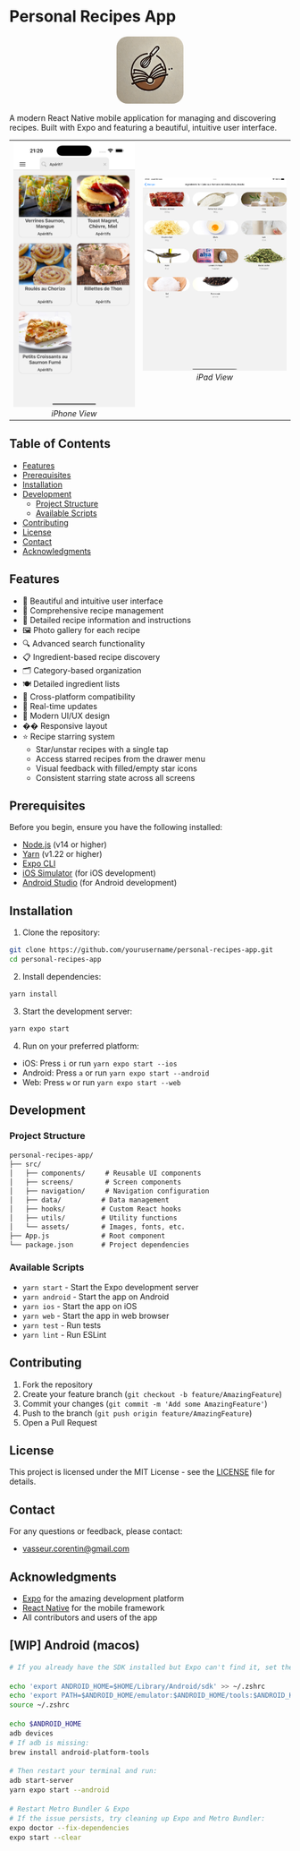 # Personal Recipes App

<div align="center">
  <img src="assets/icon.png" alt="App Logo" width="120" height="120" style="border-radius: 20px"/>
</div>

A modern React Native mobile application for managing and discovering recipes. Built with Expo and featuring a beautiful, intuitive user interface.

<div align="center">
  <table>
    <tr>
      <td align="center">
        <img src="screenshot/Iphone/Simulator%20Screenshot%20-%20iPhone%2016%20Pro%20Max%20-%202025-03-13%20at%2021.29.30.png" width="250" alt="iPhone App Screenshot"/>
        <br>
        <em>iPhone View</em>
      </td>
      <td align="center">
        <img src="screenshot/Ipad/Simulator%20Screenshot%20-%20iPad%20Air%2013-inch%20(M2)%20-%202025-03-13%20at%2021.32.05.png" width="300" alt="iPad App Screenshot"/>
        <br>
        <em>iPad View</em>
      </td>
    </tr>
  </table>
</div>

## Table of Contents
- [Features](#features)
- [Prerequisites](#prerequisites)
- [Installation](#installation)
- [Development](#development)
  - [Project Structure](#project-structure)
  - [Available Scripts](#available-scripts)
- [Contributing](#contributing)
- [License](#license)
- [Contact](#contact)
- [Acknowledgments](#acknowledgments)

## Features

- 📱 Beautiful and intuitive user interface
- 🍳 Comprehensive recipe management
- 📑 Detailed recipe information and instructions
- 🖼️ Photo gallery for each recipe
- 🔍 Advanced search functionality
- 📋 Ingredient-based recipe discovery
- 🗂️ Category-based organization
- 🍽️ Detailed ingredient lists
- 📱 Cross-platform compatibility
- 🔄 Real-time updates
- 🎨 Modern UI/UX design
- �� Responsive layout
- ⭐ Recipe starring system
  - Star/unstar recipes with a single tap
  - Access starred recipes from the drawer menu
  - Visual feedback with filled/empty star icons
  - Consistent starring state across all screens

## Prerequisites

Before you begin, ensure you have the following installed:
- [Node.js](https://nodejs.org/) (v14 or higher)
- [Yarn](https://yarnpkg.com/) (v1.22 or higher)
- [Expo CLI](https://docs.expo.dev/get-started/installation/)
- [iOS Simulator](https://developer.apple.com/simulator/) (for iOS development)
- [Android Studio](https://developer.android.com/studio) (for Android development)

## Installation

1. Clone the repository:
```bash
git clone https://github.com/yourusername/personal-recipes-app.git
cd personal-recipes-app
```

2. Install dependencies:
```bash
yarn install
```

3. Start the development server:
```bash
yarn expo start
```

4. Run on your preferred platform:
- iOS: Press `i` or run `yarn expo start --ios`
- Android: Press `a` or run `yarn expo start --android`
- Web: Press `w` or run `yarn expo start --web`

## Development

### Project Structure

```
personal-recipes-app/
├── src/
│   ├── components/     # Reusable UI components
│   ├── screens/        # Screen components
│   ├── navigation/     # Navigation configuration
│   ├── data/          # Data management
│   ├── hooks/         # Custom React hooks
│   ├── utils/         # Utility functions
│   └── assets/        # Images, fonts, etc.
├── App.js             # Root component
└── package.json       # Project dependencies
```

### Available Scripts

- `yarn start` - Start the Expo development server
- `yarn android` - Start the app on Android
- `yarn ios` - Start the app on iOS
- `yarn web` - Start the app in web browser
- `yarn test` - Run tests
- `yarn lint` - Run ESLint

## Contributing

1. Fork the repository
2. Create your feature branch (`git checkout -b feature/AmazingFeature`)
3. Commit your changes (`git commit -m 'Add some AmazingFeature'`)
4. Push to the branch (`git push origin feature/AmazingFeature`)
5. Open a Pull Request

## License

This project is licensed under the MIT License - see the [LICENSE](LICENSE) file for details.

## Contact

For any questions or feedback, please contact:
- vasseur.corentin@gmail.com

## Acknowledgments

- [Expo](https://expo.dev/) for the amazing development platform
- [React Native](https://reactnative.dev/) for the mobile framework
- All contributors and users of the app

## [WIP] Android (macos)

```bash
# If you already have the SDK installed but Expo can't find it, set the environment variables manually:

echo 'export ANDROID_HOME=$HOME/Library/Android/sdk' >> ~/.zshrc
echo 'export PATH=$ANDROID_HOME/emulator:$ANDROID_HOME/tools:$ANDROID_HOME/tools/bin:$ANDROID_HOME/platform-tools:$PATH' >> ~/.zshrc
source ~/.zshrc

echo $ANDROID_HOME
adb devices
# If adb is missing:
brew install android-platform-tools

# Then restart your terminal and run:
adb start-server
yarn expo start --android

# Restart Metro Bundler & Expo
# If the issue persists, try cleaning up Expo and Metro Bundler:
expo doctor --fix-dependencies
expo start --clear
```